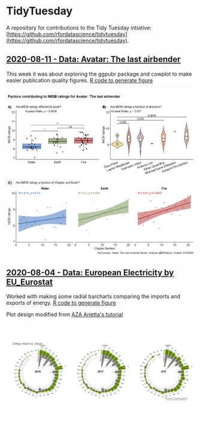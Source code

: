 # TidyTuesday

A repository for contributions to the Tidy Tuesday intiative: [https://github.com/rfordatascience/tidytuesday](https://github.com/rfordatascience/tidytuesday). 

## [2020-08-11 - Data: Avatar: The last airbender](https://github.com/rfordatascience/tidytuesday/blob/master/data/2020/2020-08-11/readme.md)

This week it was about exploring the ggpubr package and cowplot to make easier publication quality figures. [R code to generate figure](/20200810_AvatarLastAirbender_clean.R)

![Factors contributing to IMDB ratings for Avatar: The last airbender](/20200811_Avatar_airbender.png "Factors contributing to IMDB ratings for Avatar: The last airbender")



## [2020-08-04 - Data: European Electricity by EU_Eurostat](https://github.com/rfordatascience/tidytuesday/blob/master/data/2020/2020-08-04/readme.md)

Worked with making some radial barcharts comparing the imports and exports of energy. [R code to generate figure](/20200803_Energy_clean.R)

Plot design modified from [AZA Arietta's tutorial](https://www.azandisresearch.com/2019/07/19/create-a-radial-mirrored-barplot-with-ggplot/)

![European Energy plots for imports and exports based on country for 2016, 2017 and 2018](/20200803_Energy_plot.png "European Import vs. Export Energy")



